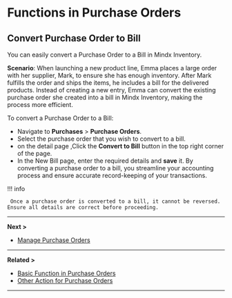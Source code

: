 # **Functions in Purchase Orders**

## **Convert Purchase Order to Bill**

You can easily convert a Purchase Order to a Bill in Mindx Inventory.

**Scenario**: When launching a new product line, Emma places a large order with her supplier, Mark, to ensure she has enough inventory. After Mark fulfills the order and ships the items, he includes a bill for the delivered products. Instead of creating a new entry, Emma can convert the existing purchase order she created into a bill in Mindx Inventory, making the process more efficient.

To convert a Purchase Order to a Bill:

- Navigate to **Purchases** > **Purchase Orders**.
- Select the purchase order that you wish to convert to a bill.
- on the detail page ,Click the **Convert to Bill** button in the top right corner of the page.
- In the New Bill page, enter the required details and **save** it.
  By converting a purchase order to a bill, you streamline your accounting process and ensure accurate record-keeping of your transactions.

!!! info

     Once a purchase order is converted to a bill, it cannot be reversed. Ensure all details are correct before proceeding.

---

**Next >**

- [Manage Purchase Orders](manage-po.md)

---

**Related >**

- [Basic Function in Purchase Orders](basic-function-of-po.md)
- [Other Action for Purchase Orders](other-actions.md)

---
